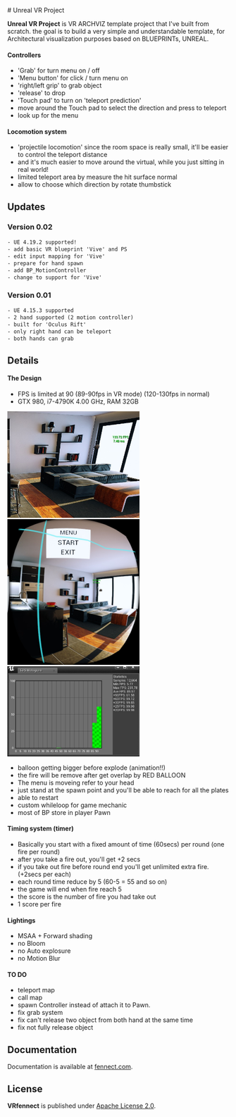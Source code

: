 ﻿﻿# Unreal VR Project

**Unreal VR Project** is VR ARCHVIZ template project that I've built from scratch.
the goal is to build a very simple and understandable template, 
for Architectural visualization purposes based on BLUEPRINTs, UNREAL.

#### Controllers

- 'Grab' for turn menu on / off
- 'Menu button' for click / turn menu on
- 'right/left grip' to grab object
- 'release' to drop
- 'Touch pad' to turn on 'teleport prediction'
- move around the Touch pad to select the direction and press to teleport
- look up for the menu

#### Locomotion system

- 'projectile locomotion' since the room space is really small, it'll be easier to control 
the teleport distance
- and it's much easier to move around the virtual, while you just sitting in real world!
- limited teleport area by measure the hit surface normal
- allow to choose which direction by rotate thumbstick

## Updates

### Version 0.02

```
- UE 4.19.2 supported!
- add basic VR blueprint 'Vive' and PS
- edit input mapping for 'Vive'
- prepare for hand spawn
- add BP_MotionController
- change to support for 'Vive'

```
### Version 0.01

```
- UE 4.15.3 supported
- 2 hand supported (2 motion controller)
- built for 'Oculus Rift'
- only right hand can be teleport
- both hands can grab

```

## Details

#### The Design

- FPS is limited at 90 (89-90fps in VR mode) (120-130fps in normal)
- GTX 980, i7-4790K 4.00 GHz, RAM 32GB

<img src="https://github.com/bestspang/unrealFindingProject/blob/master/ss01.jpg" width="300"/>
<img src="https://github.com/bestspang/unrealFindingProject/blob/master/ss02.jpg" width="300"/>
<img src="https://github.com/bestspang/unrealFindingProject/blob/master/ss03.jpg" width="300"/>

- balloon getting bigger before explode (animation!!)
- the fire will be remove after get overlap by RED BALLOON
- The menu is moveing refer to your head
- just stand at the spawn point and you'll be able to reach for all the plates
- able to restart
- custom whileloop for game mechanic
- most of BP store in player Pawn

#### Timing system (timer)

- Basically you start with a fixed amount of time (60secs) per round (one fire per round)
- after you take a fire out, you'll get +2 secs
- if you take out fire before round end you'll get unlimited extra fire. (+2secs per each)
- each round time reduce by 5 (60-5 = 55 and so on)
- the game will end when fire reach 5
- the score is the number of fire you had take out
- 1 score per fire

#### Lightings

- MSAA + Forward shading
- no Bloom
- no Auto explosure
- no Motion Blur

#### TO DO

- teleport map
- call map
- spawn Controller instead of attach it to Pawn.
- fix grab system
- fix can't release two object from both hand at the same time
- fix not fully release object

## Documentation

Documentation is available at [fennect.com](https://fennect.com/).

## License

**VRfennect** is published under [Apache License 2.0](https://github.com/bestspang/VR4Arch/blob/master/LICENSE).
